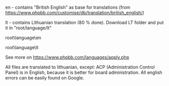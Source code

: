 en - contains "British English" as base for translations (from https://www.phpbb.com/customise/db/translation/british_english/)

lt - contains Lithuanian translation (80 % done). Download LT folder and put it in "root/language/lt"

root\language\en

root\language\lt

See more on https://www.phpbb.com/languages/apply.php

All files are translated to lithuanian, except:
ACP (Administration Control Panel) is in English, because it is better for board administration. All english errors can be easily found on Google.
